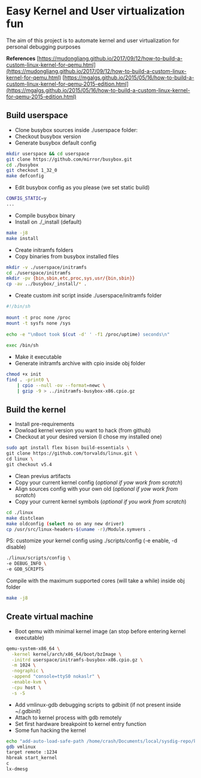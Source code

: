 # Easy Kernel and User virtualization fun

The aim of this project is to automate kernel and user virtualization for personal debugging purposes

**References**
[https://mudongliang.github.io/2017/09/12/how-to-build-a-custom-linux-kernel-for-qemu.html](https://mudongliang.github.io/2017/09/12/how-to-build-a-custom-linux-kernel-for-qemu.html)
[https://mgalgs.github.io/2015/05/16/how-to-build-a-custom-linux-kernel-for-qemu-2015-edition.html](https://mgalgs.github.io/2015/05/16/how-to-build-a-custom-linux-kernel-for-qemu-2015-edition.html)

## Build userspace

- Clone busybox sources inside ./userspace folder:
- Checkout busybox version
- Generate busybox default config 

```bash
mkdir userspace && cd userspace
git clone https://github.com/mirror/busybox.git
cd ./busybox
git checkout 1_32_0
make defconfig
```
- Edit busybox config as you please (we set static build)

```bash
CONFIG_STATIC=y
...
```

- Compile busybox binary
- Install on ./_install (default)

```bash
make -j8
make install
```

- Create initramfs folders
- Copy binaries from busybox installed files

```bash
mkdir -v ./userspace/initramfs
cd ./userspace/initramfs
mkdir -pv {bin,sbin,etc,proc,sys,usr/{bin,sbin}}
cp -av ../busybox/_install/* .
```

- Create custom *init* script inside ./userspace/initramfs folder

```bash
#!/bin/sh
 
mount -t proc none /proc
mount -t sysfs none /sys
 
echo -e "\nBoot took $(cut -d' ' -f1 /proc/uptime) seconds\n"
 
exec /bin/sh
```

- Make it executable
- Generate initramfs archive with cpio inside obj folder
```bash
chmod +x init
find . -print0 \
    | cpio --null -ov --format=newc \
    | gzip -9 > ../initramfs-busybox-x86.cpio.gz
```


## Build the kernel 

- Install pre-requirements 
- Dowload kernel version you want to hack (from github)
- Checkout at your desired version (I chose my installed one)

```bash
sudo apt install flex bison build-essentials \
git clone https://github.com/torvalds/linux.git \
cd linux \
git checkout v5.4
```
- Clean previus artifacts
- Copy your current kernel config (*optional if yow work from scratch*) 
- Align sources config with your own old (*optional if yow work from scratch*) 
- Copy your current kernel symbols (*optional if you work from scratch*) 

```bash
cd ./linux
make distclean
make oldconfig (select no on any new driver)
cp /usr/src/linux-headers-$(uname -r)/Module.symvers .
```

PS: customize your kernel config using ./scripts/config (-e enable, -d disable) 

```bash
./linux/scripts/config \
-e DEBUG_INFO \
-e GDB_SCRIPTS
```

Compile with the maximum supported cores (will take a while) inside obj folder

```bash
make -j8
```

## Create virtual machine  

- Boot qemu with minimal kernel image (an stop before entering kernel executable)

```bash
qemu-system-x86_64 \
  -kernel kernel/arch/x86_64/boot/bzImage \
  -initrd userspace/initramfs-busybox-x86.cpio.gz \
  -m 1024 \
  -nographic \
  -append "console=ttyS0 nokaslr" \
  -enable-kvm \
  -cpu host \
  -s -S
```

- Add vmlinux-gdb debugging scripts to gdbinit (if not present inside ~/.gdbinit)
- Attach to kernel process with gdb remotely
- Set first hardware breakpoint to kernel entry function
- Some fun hacking the kernel 

```bash
echo "add-auto-load-safe-path /home/crash/Documents/local/sysdig-repo/kernvirt/linux/scripts/gdb/vmlinux-gdb.py"
gdb vmlinux
target remote :1234
hbreak start_kernel
c
lx-dmesg
```






